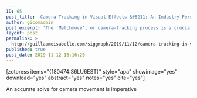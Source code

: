 ```yaml
---
ID: 65
post_title: 'Camera Tracking in Visual Effects &#8211; An Industry Perspective of Structure From Motion'
author: gicomadmin
post_excerpt: 'The ‘Matchmove’, or camera-tracking process is a crucial task andone of the first to be performed in the visual effects pipeline.  Anaccurate solve for camera movement is imperative and will havean impact on almost every other part of the pipeline downstream.In this work we present a comprehensive analysis of the processat a major visual effects studio, drawing on a large dataset of realshots.  We also present guidelines and rules-of-thumb for cameratracking scheduling which are, in what we believe to be an industryfirst,  backed by statistical data drawn from our dataset.   We alsomake available data from our pipeline which shows the amount oftime spent on camera tracking and the types of shot that are mostcommon in our work. We hope this will be of interest to the widercomputer  vision  research  community  and  will  assist  in  directingfuture research'
layout: post
permalink: >
  http://guillaumeisabelle.com/siggraph/2019/11/12/camera-tracking-in-visual-effects-an-industry-perspective-of-structure-from-motion/
published: true
post_date: 2019-11-12 16:16:20
---
```

<!-- wp:paragraph -->



<!-- /wp:paragraph -->

<!-- wp:shortcode --> [zotpress items="{180474:S6LU6EST}" style="apa" showimage="yes" download="yes" abstract="yes" notes="yes" cite="yes"] 

<!-- /wp:shortcode -->

<!-- wp:paragraph -->

An accurate solve for camera movement is imperative

<!-- /wp:paragraph -->